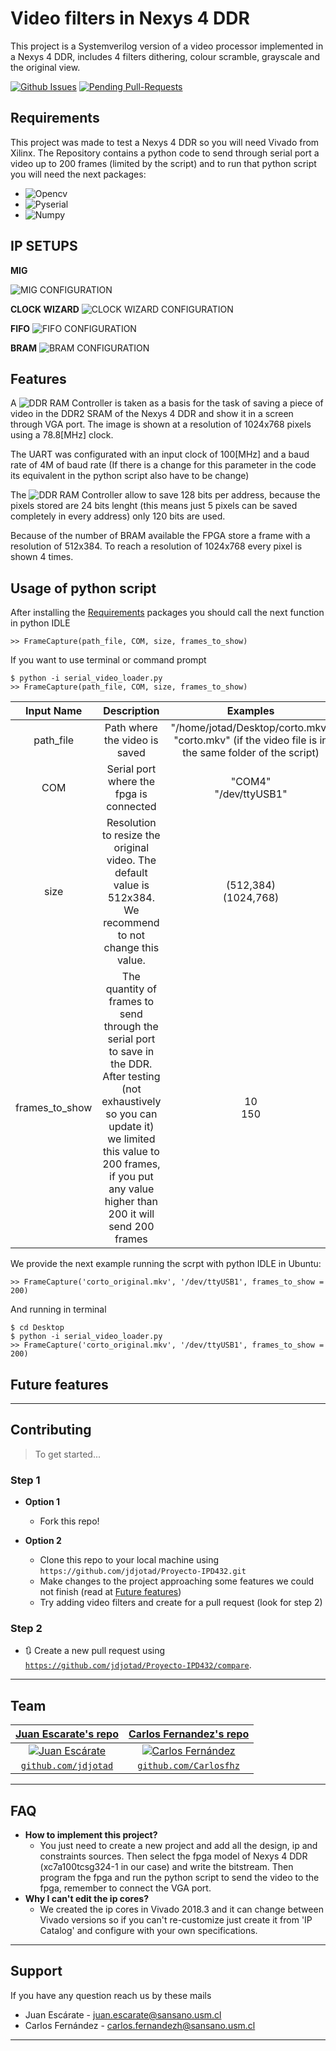 # Video filters in Nexys 4 DDR
This project is a Systemverilog version of a video processor implemented in a Nexys 4 DDR, includes 4 filters dithering, colour scramble, grayscale and the original view. 


[![Github Issues](https://img.shields.io/github/issues/jdjotad/Proyecto-IPD432.svg)](https://github.com/jdjotad/Proyecto-IPD432/issues)
[![Pending Pull-Requests](https://img.shields.io/github/issues-pr-raw/jdjotad/Proyecto-IPD432.svg)](https://github.com/jdjotad/Proyecto-IPD432/pulls)


## Requirements
This project was made to test a Nexys 4 DDR so you will need Vivado from Xilinx. The Repository contains a python code to send through serial port a video up to 200 frames (limited by the script) and to run that python script you will need the next packages:
- ![Opencv](https://pypi.org/project/opencv-python/)
- ![Pyserial](https://github.com/pyserial/pyserial)
- ![Numpy](https://pypi.org/project/numpy/#description)

## IP SETUPS

**MIG**

![MIG CONFIGURATION](https://media.giphy.com/media/6bdgAV09dlkrvjyTYF/source.gif)

**CLOCK WIZARD**
![CLOCK WIZARD CONFIGURATION](https://media.giphy.com/media/1k4UyXgV2xXdIqIiOH/source.gif)

**FIFO**
![FIFO CONFIGURATION](https://media.giphy.com/media/d2rx2izw91WvNhxTL1/source.gif)

**BRAM**
![BRAM CONFIGURATION](https://media.giphy.com/media/dYiUno2wfqnDN2onu9/source.gif)

## Features

A ![DDR RAM Controller](https://github.com/alonsorb/ddr-ram-controller-mig) is taken as a basis for the task of saving a piece of video in the DDR2 SRAM of the Nexys 4 DDR and show it in a screen through VGA port. The image is shown at a resolution of 1024x768 pixels using a 78.8[MHz] clock.  

The UART was configurated with an input clock of 100[MHz] and a baud rate of 4M of baud rate (If there is a change for this parameter in the code its equivalent in the python script also have to be change)

The ![DDR RAM Controller](https://github.com/alonsorb/ddr-ram-controller-mig) allow to save 128 bits per address, because the pixels stored are 24 bits lenght (this means just 5 pixels can be saved completely in every address) only 120 bits are used.

Because of the number of BRAM available the FPGA store a frame with a resolution of 512x384. To reach a resolution of 1024x768 every pixel is shown 4 times.


## Usage of python script
After installing the [Requirements](#requirements) packages you should call the next function in python IDLE 
```shell
>> FrameCapture(path_file, COM, size, frames_to_show)
```
If you want to use terminal or command prompt
```shell
$ python -i serial_video_loader.py
>> FrameCapture(path_file, COM, size, frames_to_show)
```

|Input Name|Description|Examples|
|:------------:|:---------:|:-------------:|
|path_file|Path where the video is saved|"/home/jotad/Desktop/corto.mkv"<br>"corto.mkv" (if the video file is in the same folder of the script)|
|COM|Serial port where the fpga is connected|"COM4"<br>"/dev/ttyUSB1"|
|size|Resolution to resize the original video. The default value is 512x384. We recommend to not change this value.|(512,384)<br>(1024,768)|
|frames_to_show|The quantity of frames to send through the serial port to save in the DDR. After testing (not exhaustively so you can update it) we limited this value to 200 frames, if you put any value higher than 200 it will send 200 frames|10<br>150|

We provide the next example running the scrpt with python IDLE in Ubuntu:
```shell
>> FrameCapture('corto_original.mkv', '/dev/ttyUSB1', frames_to_show = 200)
```
And running in terminal
```shell
$ cd Desktop
$ python -i serial_video_loader.py
>> FrameCapture('corto_original.mkv', '/dev/ttyUSB1', frames_to_show = 200)
```
## Future features

---

## Contributing

> To get started...

### Step 1

- **Option 1**
    - Fork this repo!

- **Option 2**
    - Clone this repo to your local machine using `https://github.com/jdjotad/Proyecto-IPD432.git`
    - Make changes to the project approaching some features we could not finish (read at [Future features](#future-features))
    - Try adding video filters and create for a pull request (look for step 2)
    

### Step 2

- 🔃 Create a new pull request using <a href="https://github.com/jdjotad/Proyecto-IPD432/compare" target="_blank">`https://github.com/jdjotad/Proyecto-IPD432/compare`</a>.

---

## Team


| <a href="https://github.com/jdjotad" target="_blank">**Juan Escarate's repo**</a> | <a href="https://github.com/Carlosfhz" target="_blank">**Carlos Fernandez's repo**</a> | 
| :---: |:---:|
| [![Juan Escárate](https://github.com/github.png?size=40)](https://github.com/jdjotad)    | [![Carlos Fernández](https://github.com/github.png?size=40)](https://github.com/Carlosfhz) |
| <a href="https://github.com/jdjotad" target="_blank">`github.com/jdjotad`</a> | <a href="https://github.com/Carlosfhz" target="_blank">`github.com/Carlosfhz`</a> |


---

## FAQ

- **How to implement this project?**
    - You just need to create a new project and add all the design, ip and constraints sources. Then select the fpga model of Nexys 4 DDR (xc7a100tcsg324-1 in our case) and write the bitstream. Then program the fpga and run the python script to send the video to the fpga, remember to connect the VGA port.
- **Why I can't edit the ip cores?**
    - We created the ip cores in Vivado 2018.3 and it can change between Vivado versions so if you can't re-customize just create it from 'IP Catalog' and configure with your own specifications.

---

## Support

If you have any question reach us by these mails

- Juan Escárate - juan.escarate@sansano.usm.cl
- Carlos Fernández - carlos.fernandezh@sansano.usm.cl

---
